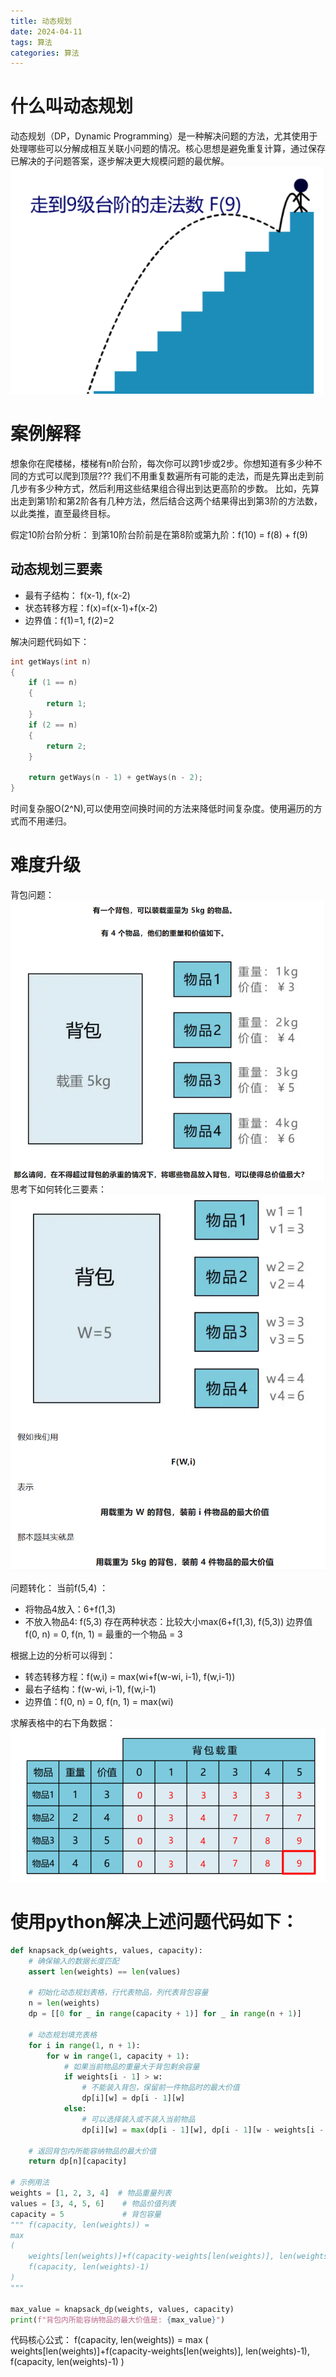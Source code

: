 ```yaml
---
title: 动态规划
date: 2024-04-11
tags: 算法
categories: 算法
---
```


# 什么叫动态规划
动态规划（DP，Dynamic Programming）是一种解决问题的方法，尤其使用于处理哪些可以分解成相互关联小问题的情况。核心思想是避免重复计算，通过保存已解决的子问题答案，逐步解决更大规模问题的最优解。
![](../../../image/DataStructureAndAlgorithm/Algorithm/动态规划/动态规划爬楼梯.png)
<!--more-->
# 案例解释
想象你在爬楼梯，楼梯有n阶台阶，每次你可以跨1步或2步。你想知道有多少种不同的方式可以爬到顶层???
我们不用重复数遍所有可能的走法，而是先算出走到前几步有多少种方式，然后利用这些结果组合得出到达更高阶的步数。
比如，先算出走到第1阶和第2阶各有几种方法，然后结合这两个结果得出到第3阶的方法数，以此类推，直至最终目标。

假定10阶台阶分析：
到第10阶台阶前是在第8阶或第九阶：f(10) = f(8) + f(9)

## 动态规划三要素
- 最有子结构： f(x-1), f(x-2)
- 状态转移方程：f(x)=f(x-1)+f(x-2)
- 边界值：f(1)=1, f(2)=2

解决问题代码如下：
```cpp
int getWays(int n)
{
    if (1 == n)
    {
        return 1;
    }
    if (2 == n)
    {
        return 2;
    }

    return getWays(n - 1) + getWays(n - 2);
}
```
时间复杂服O(2^N),可以使用空间换时间的方法来降低时间复杂度。使用遍历的方式而不用递归。


# 难度升级
背包问题：
![](../../../image/DataStructureAndAlgorithm/Algorithm/动态规划/背包问题1.png)
思考下如何转化三要素：
![](../../../image/DataStructureAndAlgorithm/Algorithm/动态规划/背包问题2.png)

问题转化： 
当前f(5,4) ：
- 将物品4放入：6+f(1,3)  
- 不放入物品4: f(5,3)
存在两种状态：比较大小max(6+f(1,3), f(5,3))
边界值f(0, n) = 0, f(n, 1) = 最重的一个物品 = 3

根据上边的分析可以得到：
- 转态转移方程：f(w,i) = max(wi+f(w-wi, i-1), f(w,i-1))
- 最右子结构：f(w-wi, i-1), f(w,i-1)
- 边界值：f(0, n) = 0, f(n, 1) = max(wi)

求解表格中的右下角数据：
![](../../../image/DataStructureAndAlgorithm/Algorithm/动态规划/背包问题3.png)

# 使用python解决上述问题代码如下：
```python
def knapsack_dp(weights, values, capacity):
    # 确保输入的数据长度匹配
    assert len(weights) == len(values)

    # 初始化动态规划表格，行代表物品，列代表背包容量
    n = len(weights)
    dp = [[0 for _ in range(capacity + 1)] for _ in range(n + 1)]

    # 动态规划填充表格
    for i in range(1, n + 1):
        for w in range(1, capacity + 1):
            # 如果当前物品的重量大于背包剩余容量
            if weights[i - 1] > w:
                # 不能装入背包，保留前一件物品时的最大价值
                dp[i][w] = dp[i - 1][w]
            else:
                # 可以选择装入或不装入当前物品
                dp[i][w] = max(dp[i - 1][w], dp[i - 1][w - weights[i - 1]] + values[i - 1])

    # 返回背包内所能容纳物品的最大价值
    return dp[n][capacity]

# 示例用法
weights = [1, 2, 3, 4]  # 物品重量列表
values = [3, 4, 5, 6]    # 物品价值列表
capacity = 5             # 背包容量
""" f(capacity, len(weights)) = 
max
(
    weights[len(weights)]+f(capacity-weights[len(weights)], len(weights)-1),
    f(capacity, len(weights)-1)
)
"""

max_value = knapsack_dp(weights, values, capacity)
print(f"背包内所能容纳物品的最大价值是: {max_value}")
```
代码核心公式：
f(capacity, len(weights)) = 
max
(
weights[len(weights)]+f(capacity-weights[len(weights)], len(weights)-1),
f(capacity, len(weights)-1)
)
